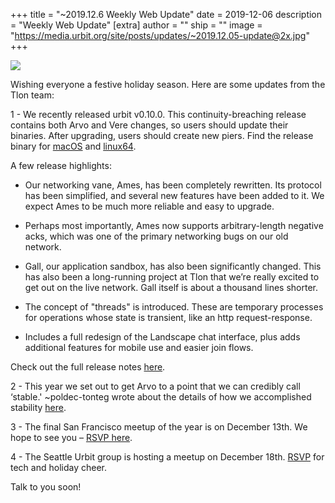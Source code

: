 +++
title = "~2019.12.6 Weekly Web Update"
date = 2019-12-06
description = "Weekly Web Update"
[extra]
author = ""
ship = ""
image = "https://media.urbit.org/site/posts/updates/~2019.12.05-update@2x.jpg"
+++

![](https://media.urbit.org/site/posts/updates/~2019.12.05-update@2x.jpg)

Wishing everyone a festive holiday season. Here are some updates from the Tlon team:

1 -
We recently released urbit v0.10.0. This continuity-breaching release contains both Arvo and Vere changes, so users should update their binaries. After upgrading, users should create new piers. Find the release binary for [macOS](https://github.com/urbit/urbit/releases/download/v0.10.0/urbit-darwin-v0.10.0.tgz) and [linux64](https://github.com/urbit/urbit/releases/download/v0.10.0/urbit-linux64-v0.10.0.tgz).

A few release highlights:

- Our networking vane, Ames, has been completely rewritten. Its protocol has been simplified, and several new features have been added to it. We expect Ames to be much more reliable and easy to upgrade.

- Perhaps most importantly, Ames now supports arbitrary-length negative acks, which was one of the primary networking bugs on our old network.

- Gall, our application sandbox, has also been significantly changed. This has also been a long-running project at Tlon that we’re really excited to get out on the live network. Gall itself is about a thousand lines shorter.

- The concept of "threads" is introduced. These are temporary processes for operations whose state is transient, like an http request-response.

- Includes a full redesign of the Landscape chat interface, plus adds additional features for mobile use and easier join flows.

Check out the full release notes [here](https://github.com/urbit/urbit/releases/tag/v0.10.0).

2 -
This year we set out to get Arvo to a point that we can credibly call ‘stable.' ~poldec-tonteg wrote about the details of how we accomplished stability [here](https://urbit.org/blog/stable-arvo/).

3 -
The final San Francisco meetup of the year is on December 13th. We hope to see you – [RSVP here](https://www.meetup.com/urbit-sf/events/266904108/?rv=ea1_v2&_xtd=gatlbWFpbF9jbGlja9oAJDA0YTUxZjZlLWU1ZGQtNGJkYS1hN2JlLWQwZTc0MDA0ZTAwZA).

4 -
The Seattle Urbit group is hosting a meetup on December 18th. [RSVP](https://www.meetup.com/Urbit-Seattle/events/266619060/) for tech and holiday cheer.

Talk to you soon!
